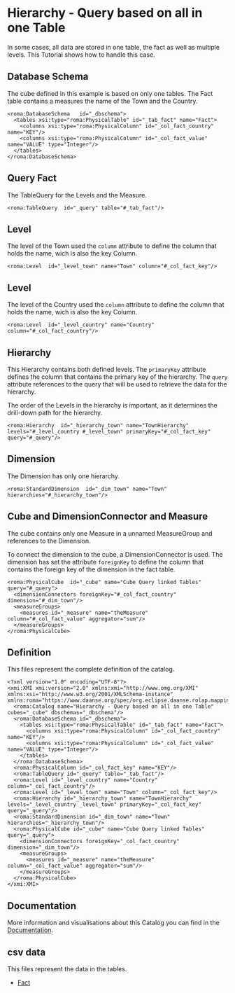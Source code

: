# Hierarchy - Query based on all in one Table

In some cases, all data are stored in one table, the fact as well as multiple levels. This Tutorial shows how to handle this case.


## Database Schema

The cube defined in this example is based on only one tables. The Fact table contains a measures the name of the Town and the Country.


```xmi
<roma:DatabaseSchema   id="_dbschema">
  <tables xsi:type="roma:PhysicalTable" id="_tab_fact" name="Fact">
    <columns xsi:type="roma:PhysicalColumn" id="_col_fact_country" name="KEY"/>
    <columns xsi:type="roma:PhysicalColumn" id="_col_fact_value" name="VALUE" type="Integer"/>
  </tables>
</roma:DatabaseSchema>

```

## Query Fact

The TableQuery for the Levels and the Measure.


```xmi
<roma:TableQuery  id="_query" table="#_tab_fact"/>

```

## Level

The level of the Town used the `column` attribute to define the column that holds the name, wich is also the key Column.


```xmi
<roma:Level  id="_level_town" name="Town" column="#_col_fact_key"/>

```

## Level

The level  of the Country used the `column` attribute to define the column that holds the name, wich is also the key Column.


```xmi
<roma:Level  id="_level_country" name="Country" column="#_col_fact_country"/>

```

## Hierarchy

This Hierarchy contains both defined levels. The `primaryKey` attribute defines the column that contains the primary key of the hierarchy. The `query` attribute references to the query that will be used to retrieve the data for the hierarchy.

The order of the Levels in the hierarchy is important, as it determines the drill-down path for the hierarchy.


```xmi
<roma:Hierarchy  id="_hierarchy_town" name="TownHierarchy" levels="#_level_country #_level_town" primaryKey="#_col_fact_key" query="#_query"/>

```

## Dimension

The Dimension has only one hierarchy.


```xmi
<roma:StandardDimension  id="_dim_town" name="Town" hierarchies="#_hierarchy_town"/>

```

## Cube and DimensionConnector and Measure

The cube contains only one Measure in a unnamed MeasureGroup and references to the Dimension.

To connect the dimension to the cube, a DimensionConnector is used. The dimension has set the attribute `foreignKey` to define the column that contains the foreign key of the dimension in the fact table.


```xmi
<roma:PhysicalCube  id="_cube" name="Cube Query linked Tables" query="#_query">
  <dimensionConnectors foreignKey="#_col_fact_country" dimension="#_dim_town"/>
  <measureGroups>
    <measures id="_measure" name="theMeasure" column="#_col_fact_value" aggregator="sum"/>
  </measureGroups>
</roma:PhysicalCube>

```


## Definition

This files represent the complete definition of the catalog.

```xmi
<?xml version="1.0" encoding="UTF-8"?>
<xmi:XMI xmi:version="2.0" xmlns:xmi="http://www.omg.org/XMI" xmlns:xsi="http://www.w3.org/2001/XMLSchema-instance" xmlns:roma="https://www.daanse.org/spec/org.eclipse.daanse.rolap.mapping">
  <roma:Catalog name="Hierarchy - Query based on all in one Table" cubes="_cube" dbschemas="_dbschema"/>
  <roma:DatabaseSchema id="_dbschema">
    <tables xsi:type="roma:PhysicalTable" id="_tab_fact" name="Fact">
      <columns xsi:type="roma:PhysicalColumn" id="_col_fact_country" name="KEY"/>
      <columns xsi:type="roma:PhysicalColumn" id="_col_fact_value" name="VALUE" type="Integer"/>
    </tables>
  </roma:DatabaseSchema>
  <roma:PhysicalColumn id="_col_fact_key" name="KEY"/>
  <roma:TableQuery id="_query" table="_tab_fact"/>
  <roma:Level id="_level_country" name="Country" column="_col_fact_country"/>
  <roma:Level id="_level_town" name="Town" column="_col_fact_key"/>
  <roma:Hierarchy id="_hierarchy_town" name="TownHierarchy" levels="_level_country _level_town" primaryKey="_col_fact_key" query="_query"/>
  <roma:StandardDimension id="_dim_town" name="Town" hierarchies="_hierarchy_town"/>
  <roma:PhysicalCube id="_cube" name="Cube Query linked Tables" query="_query">
    <dimensionConnectors foreignKey="_col_fact_country" dimension="_dim_town"/>
    <measureGroups>
      <measures id="_measure" name="theMeasure" column="_col_fact_value" aggregator="sum"/>
    </measureGroups>
  </roma:PhysicalCube>
</xmi:XMI>

```
## Documentation

More information and visualisations about this Catalog you can find in the [Documentation](./DOCUMENTATION.MD).

## csv data


This files represent the data in the tables.

- [Fact](./data/Fact.csv)

